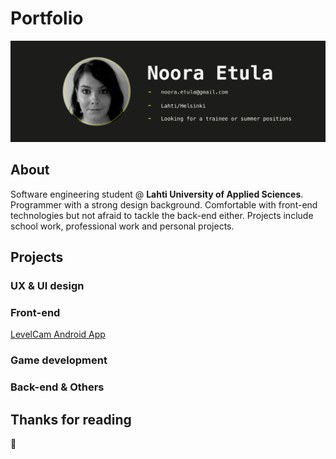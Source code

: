 # Portfolio

![Header image](/images/githeader.jpg "Porfolio header picture")

## About

Software engineering student @ **Lahti University of Applied Sciences**. Programmer with a strong design background. Comfortable with front-end technologies but not afraid to tackle the back-end either. Projects include school work, professional work and personal projects.

## Projects

### UX & UI design

### Front-end

[LevelCam Android App](https://github.com/Vatupassit/levelcam)


### Game development

### Back-end & Others

## Thanks for reading
:closed_book: